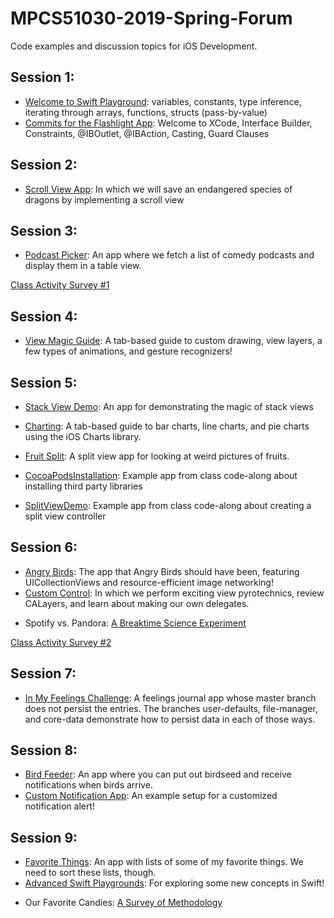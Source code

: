 # MPCS51030-2019-Spring-Forum
Code examples and discussion topics for iOS Development. 

## Session 1:
- [Welcome to Swift Playground](https://github.com/uchicago-mobi/welcome-to-swift): variables, constants, type inference, iterating through arrays, functions, structs (pass-by-value)
- [Commits for the Flashlight App](https://github.com/uchicago-mobi/flashlight/commits/master): Welcome to XCode, Interface Builder, Constraints, @IBOutlet, @IBAction, Casting, Guard Clauses

## Session 2:
- [Scroll View App](https://github.com/uchicago-mobi/scrollviewapp): In which we will save an endangered species of dragons by implementing a scroll view

## Session 3:
- [Podcast Picker](https://github.com/uchicago-mobi/podcastpicker): An app where we fetch a list of comedy podcasts and display them in a table view.

[Class Activity Survey #1](https://docs.google.com/forms/d/1JqKeVOZ7bsWsTpQL5u4ZQslsArbFUsD1d9kK9O6t7Gs/edit)

## Session 4:
- [View Magic Guide](https://github.com/uchicago-mobi/ViewMagicGuide): A tab-based guide to custom drawing, view layers, a few types of animations, and gesture recognizers!

## Session 5:
- [Stack View Demo](https://github.com/uchicago-mobi/stackviewdemo): An app for demonstrating the magic of stack views
- [Charting](https://github.com/uchicago-mobi/charting): A tab-based guide to bar charts, line charts, and pie charts using the iOS Charts library. 
- [Fruit Split](https://github.com/uchicago-mobi/fruitsplit): A split view app for looking at weird pictures of fruits.

- [CocoaPodsInstallation](https://github.com/uchicago-mobi/CocoaPodsInstallation): Example app from class code-along about installing third party libraries
- [SplitViewDemo](https://github.com/uchicago-mobi/SplitViewDemo): Example app from class code-along about creating a split view controller

## Session 6:
- [Angry Birds](https://github.com/uchicago-mobi/angrybirds): The app that Angry Birds should have been, featuring UICollectionViews and resource-efficient image networking!
- [Custom Control](https://github.com/uchicago-mobi/customcontrol): In which we perform exciting view pyrotechnics, review CALayers, and learn about making our own delegates.

* Spotify vs. Pandora: [A Breaktime Science Experiment](https://docs.google.com/spreadsheets/d/1ruVR1he1QjuHy4JpR_v2EkA_X1wHlGUqhzNo_xQ8gSc/edit?usp=sharing)

[Class Activity Survey #2](https://docs.google.com/forms/d/e/1FAIpQLSewG12atB5uO3rH898YyO_ULFBk2qvET2UnOPg9MQ_ebVLdrg/viewform?usp=sf_link)

## Session 7:

- [In My Feelings Challenge](https://github.com/uchicago-mobi/inmyfeelingschallenge): A feelings journal app whose master branch does not persist the entries. The branches user-defaults, file-manager, and core-data demonstrate how to persist data in each of those ways.

## Session 8:

- [Bird Feeder](https://github.com/uchicago-mobi/birdfeeder): An app where you can put out birdseed and receive notifications when birds arrive.
- [Custom Notification App](https://github.com/uchicago-mobi/customnotificationapp): An example setup for a customized notification alert!

## Session 9:

- [Favorite Things](https://github.com/uchicago-mobi/favoritethings): An app with lists of some of my favorite things. We need to sort these lists, though.
- [Advanced Swift Playgrounds](https://github.com/uchicago-mobi/advancedswiftplaygrounds): For exploring some new concepts in Swift!

* Our Favorite Candies: [A Survey of Methodology](https://docs.google.com/document/d/1lDGPNNNrYw0Ezcsj4WfBnlbXrld1-s8vuS1wl6U1lT0/edit?usp=sharing)


